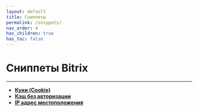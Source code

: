 ```yaml
---
layout: default
title: Сниппеты
permalink: /snippets/
nav_order: 4
has_children: true
has_toc: false
---
```


# Сниппеты Bitrix

---

- [**Куки (Cookie)**](/bitrix/snippets/cookie)
- [**Кэш без авторизации**](/bitrix/snippets/public-clear-cache)
- [**IP адрес местоположения**](/bitrix/snippets/sale-location-geoip)

<br>
